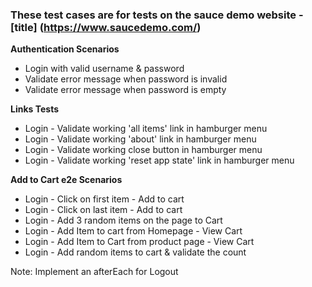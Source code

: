 ### These test cases are for tests on the sauce demo website - [title] (https://www.saucedemo.com/)

**Authentication Scenarios**
- Login with valid username & password
- Validate error message when password is invalid
- Validate error message when password is empty

**Links Tests**
- Login - Validate working 'all items' link in hamburger menu
- Login - Validate working 'about' link in hamburger menu
- Login - Validate working close button in hamburger menu
- Login - Validate working 'reset app state' link in hamburger menu

**Add to Cart e2e Scenarios**
- Login - Click on first item - Add to cart
- Login - Click on last item - Add to cart
- Login - Add 3 random items on the page to Cart
- Login - Add Item to cart from Homepage - View Cart
- Login - Add Item to Cart from product page - View Cart
- Login - Add random items to cart & validate the count




Note: Implement an afterEach for Logout